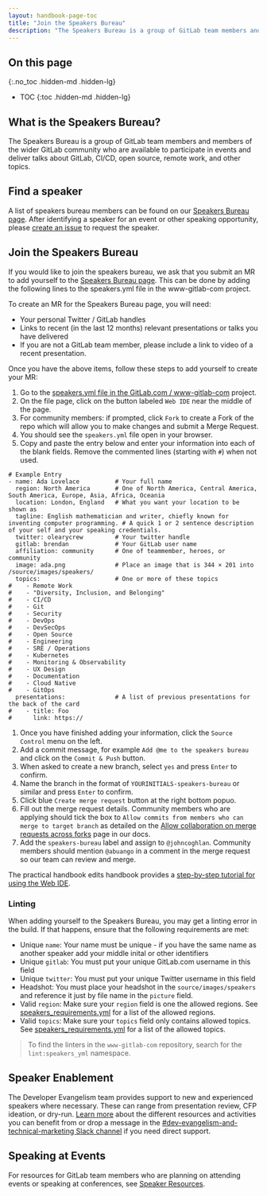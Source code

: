 ```yaml
---
layout: handbook-page-toc
title: "Join the Speakers Bureau"
description: "The Speakers Bureau is a group of GitLab team members and members of the wider GitLab community who are available to participate in events and deliver talks."
---
```


## On this page
{:.no_toc .hidden-md .hidden-lg}

- TOC
{:toc .hidden-md .hidden-lg}

## What is the Speakers Bureau?    

The Speakers Bureau is a group of GitLab team members and members of the wider GitLab community who are available to participate in events and deliver talks about GitLab, CI/CD, open source, remote work, and other topics. 

## Find a speaker  

A list of speakers bureau members can be found on our [Speakers Bureau page](/speakers/). After identifying a speaker for an event or other speaking opportunity, please [create an issue](https://gitlab.com/gitlab-com/www-gitlab-com/-/issues/new?issuable_template=speaker-request) to request the speaker. 

## Join the Speakers Bureau

If you would like to join the speakers bureau, we ask that you submit an MR to add yourself to the [Speakers Bureau page](/speakers/). This can be done by adding the following lines to the speakers.yml file in the www-gitlab-com project.

To create an MR for the Speakers Bureau page, you will need:

- Your personal Twitter / GitLab handles
- Links to recent (in the last 12 months) relevant presentations or talks you have delivered
- If you are not a GitLab team member, please include a link to video of a recent presentation.

Once you have the above items, follow these steps to add yourself to create your MR:

1. Go to the [speakers.yml file in the GitLab.com / www-gitlab-com](https://gitlab.com/gitlab-com/www-gitlab-com/blob/master/data/speakers.yml) project.
1. On the file page, click on the button labeled `Web IDE` near the middle of the page.
1. For community members: if prompted, click `Fork` to create a Fork of the repo which will allow you to make changes and submit a Merge Request.
1. You should see the `speakers.yml` file open in your browser. 
1. Copy and paste the entry below and enter your information into each of the blank fields. Remove the commented lines (starting with `#`) when not used. 
```
# Example Entry
- name: Ada Lovelace          # Your full name
  region: North America       # One of North America, Central America, South America, Europe, Asia, Africa, Oceania
  location: London, England   # What you want your location to be shown as
  tagline: English mathematician and writer, chiefly known for inventing computer programming. # A quick 1 or 2 sentence description of your self and your speaking credentials.
  twitter: olearycrew         # Your twitter handle
  gitlab: brendan             # Your GitLab user name
  affiliation: community      # One of teammember, heroes, or community
  image: ada.png              # Place an image that is 344 × 201 into /source/images/speakers/
  topics:                     # One or more of these topics
#    - Remote Work
#    - "Diversity, Inclusion, and Belonging"
#    - CI/CD
#    - Git
#    - Security
#    - DevOps
#    - DevSecOps
#    - Open Source
#    - Engineering
#    - SRE / Operations
#    - Kubernetes
#    - Monitoring & Observability
#    - UX Design
#    - Documentation
#    - Cloud Native
#    - GitOps
  presentations:              # A list of previous presentations for the back of the card
#    - title: Foo
#      link: https://
```
1. Once you have finished adding your information, click the `Source Control` menu on the left. 
1. Add a commit message, for example `Add @me to the speakers bureau` and click on the `Commit & Push` button. 
1. When asked to create a new branch, select `yes` and press `Enter` to confirm. 
1. Name the branch in the format of `YOURINITIALS-speakers-bureau` or similar and press `Enter` to confirm.
1. Click blue `Create merge request` button at the right bottom popuo. 
1. Fill out the merge request details. Community members who are applying should tick the box to `Allow commits from members who can merge to target branch` as detailed on the [Allow collaboration on merge requests across forks](https://docs.gitlab.com/ee/user/project/merge_requests/allow_collaboration.html#enabling-commit-edits-from-upstream-members) page in our docs.
1. Add the `speakers-bureau` label and assign to `@johncoghlan`. Community members should mention `@abuango` in a comment in the merge request so our team can review and merge.

The practical handbook edits handbook provides a [step-by-step tutorial for using the Web IDE](/handbook/practical-handbook-edits/#using-the-web-ide-to-edit-the-handbook).

### Linting
When adding yourself to the Speakers Bureau, you may get a linting error in the build.  If that happens, ensure that the following requirements are met:

* Unique `name`: Your name must be unique - if you have the same name as another speaker add your middle inital or other identifiers 
* Unique `gitlab`: You must put your unique GitLab.com username in this field
* Unique `twitter`: You must put your unique Twitter username in this field
* Headshot: You must place your headshot in the `source/images/speakers` and reference it just by file name in the `picture` field.
* Valid `region`: Make sure your `region` field is one the allowed regions.  See [speakers_requirements.yml](https://gitlab.com/gitlab-com/www-gitlab-com/-/blob/master/data/speakers_requirements.yml#L1) for a list of the allowed regions.
* Valid `topics`:  Make sure your `topics` field only contains allowed topics.  See [speakers_requirements.yml](https://gitlab.com/gitlab-com/www-gitlab-com/-/blob/master/data/speakers_requirements.yml#L10) for a list of the allowed topics.

> To find the linters in the `www-gitlab-com` repository, search for the `lint:speakers_yml` namespace.

## Speaker Enablement

The Developer Evangelism team provides support to new and experienced speakers where necessary. These can range from presentation review, CFP ideation, or dry-run. [Learn more](/handbook/marketing/developer-relations/developer-evangelism/speaker-enablement/) about the different resources and activities you can benefit from or drop a message in the [#dev-evangelism-and-technical-marketing Slack channel](https://gitlab.slack.com/archives/CMELFQS4B) if you need direct support. 

## Speaking at Events

For resources for GitLab team members who are planning on attending events or speaking at conferences, see [Speaker Resources](/handbook/marketing/corporate-communications/speaking-resources/). 

